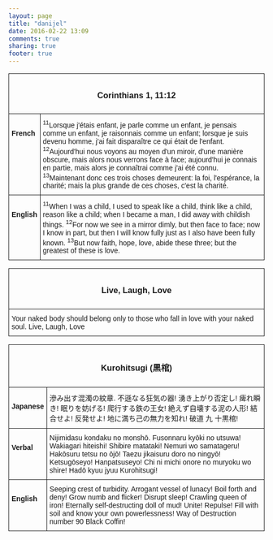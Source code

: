 ```yaml
---
layout: page
title: "danijel"
date: 2016-02-22 13:09
comments: true
sharing: true
footer: true
---
```


<style type="text/css">
.tg  {border-collapse:collapse;border-spacing:0;}
.tg td{font-family:Arial, sans-serif;font-size:14px;padding:10px 5px;border-style:solid;border-width:1px;overflow:hidden;word-break:normal;}
.tg th{font-family:Arial, sans-serif;font-size:14px;font-weight:normal;padding:10px 5px;border-style:solid;border-width:1px;overflow:hidden;word-break:normal;}
.tg .tg-yw4l{vertical-align:top}
</style>
<table class="tg">
  <tr>
    <th class="tg-yw4l" colspan="2"><h3>Corinthians 1, 11:12</h3></th>
  </tr>
  <tr>
    <td class="tg-yw4l"><h4>French</h4></td>
    <td class="tg-yw4l"><sup>11</sup>Lorsque j'étais enfant, je parle comme un enfant, je pensais comme un enfant, je raisonnais comme un enfant; lorsque je suis devenu homme, j'ai fait disparaître ce qui était de l'enfant. <sup>12</sup>Aujourd'hui nous voyons au moyen d'un miroir, d'une manière obscure, mais alors nous verrons face à face; aujourd'hui je connais en partie, mais alors je connaîtrai comme j'ai été connu. <sup>13</sup>Maintenant donc ces trois choses demeurent: la foi, l'espérance, la charité; mais la plus grande de ces choses, c'est la charité.</td>
  </tr>
  <tr>
    <td class="tg-yw4l"><h4>English</h4></td>
    <td class="tg-yw4l"><sup>11</sup>When I was a child, I used to speak like a child, think like a child, reason like a child; when I became a man, I did away with childish things. <sup>12</sup>For now we see in a mirror dimly, but then face to face; now I know in part, but then I will know fully just as I also have been fully known. <sup>13</sup>But now faith, hope, love, abide these three; but the greatest of these is love.</td>
  </tr>
</table>


<table class="tg">
  <tr>
    <th class="tg-yw4l"><h3>Live, Laugh, Love</h3></th>
  </tr>
  <tr>
    <td class="tg-yw4l">Your naked body should belong only to those who fall in love with your naked soul.Live, Laugh, Love </td>
  </tr>
</table>
<table class="tg">
  <tr>
    <th class="tg-yw4l" colspan="2"><h3>Kurohitsugi (黒棺)</h3></th>
  </tr>
  <tr>
    <td class="tg-yw4l"><h4>Japanese</h4></td>
    <td class="tg-yw4l">滲み出す混濁の紋章. 不遜なる狂気の器! 湧き上がり否定し! 痺れ瞬き! 眠りを妨げる! 爬行する鉄の王女! 絶えず自壊する泥の人形! 結合せよ! 反発せよ! 地に満ち己の無力を知れ! 破道 九 十黒棺!</td>
  </tr>
  <tr>
    <td class="tg-yw4l"><h4>Verbal</h4></td>
    <td class="tg-yw4l">Nijimidasu kondaku no monshō. Fusonnaru kyōki no utsuwa! Wakiagari hiteishi! Shibire matataki! Nemuri wo samatageru! Hakōsuru tetsu no ōjō! Taezu jikaisuru doro no ningyō! Ketsugōseyo! Hanpatsuseyo! Chi ni michi onore no muryoku wo shire! Hadō kyuu jyuu Kurohitsugi!</td>
  </tr>
  <tr>
    <td class="tg-yw4l"><h4>English</h4></td>
    <td class="tg-yw4l">Seeping crest of turbidity. Arrogant vessel of lunacy! Boil forth and deny! Grow numb and flicker! Disrupt sleep! Crawling queen of iron! Eternally self-destructing doll of mud! Unite! Repulse! Fill with soil and know your own powerlessness! Way of Destruction number 90 Black Coffin!</td>
  </tr>
</table>   